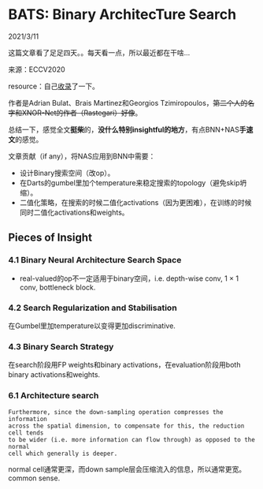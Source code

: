 # BATS: Binary ArchitecTure Search

2021/3/11  

这篇文章看了足足四天。。每天看一点，所以最近都在干啥...  

来源：ECCV2020  

resource：自己[收录](https://github.com/YouCaiJun98/YouCaiJun98.github.io/blob/master/articles/BNN/BATS%20Binary%20ArchitecTure%20Search.pdf)了一下。  

作者是Adrian Bulat、Brais Martinez和Georgios Tzimiropoulos，~~第二个人的名字和XNOR-Net的作者（Rastegari）好像~~。  

总结一下，感觉全文**挺柴**的，**没什么特别insightful的地方**，有点BNN+NAS**手速文**的感觉。  

文章贡献（if any），将NAS应用到BNN中需要：  
* 设计Binary搜索空间（改op）。  
* 在Darts的gumbel里加个temperature来稳定搜索的topology（避免skip坍缩）。  
* 二值化策略，在搜索的时候二值化activations（因为更困难），在训练的时候同时二值化activations和weights。  

## Pieces of Insight
### 4.1 Binary Neural Architecture Search Space  
* real-valued的op不一定适用于binary空间，i.e. depth-wise conv, 1 × 1 conv, bottleneck block.  

### 4.2 Search Regularization and Stabilisation  
在Gumbel里加temperature以变得更加discriminative.  

### 4.3 Binary Search Strategy  
在search阶段用FP weights和binary activations，在evaluation阶段用both binary activations和weights.  

### 6.1 Architecture search  
```  
Furthermore, since the down-sampling operation compresses the information
across the spatial dimension, to compensate for this, the reduction cell tends
to be wider (i.e. more information can flow through) as opposed to the normal
cell which generally is deeper.
```  

normal cell通常更深，而down sample层会压缩流入的信息，所以通常更宽。common sense.  

